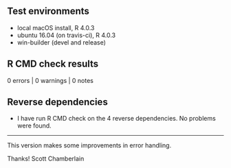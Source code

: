 ## Test environments

* local macOS install, R 4.0.3
* ubuntu 16.04 (on travis-ci), R 4.0.3
* win-builder (devel and release)

## R CMD check results

0 errors | 0 warnings | 0 notes

## Reverse dependencies

* I have run R CMD check on the 4 reverse dependencies. No problems were found.

---

This version makes some improvements in error handling.

Thanks! 
Scott Chamberlain
